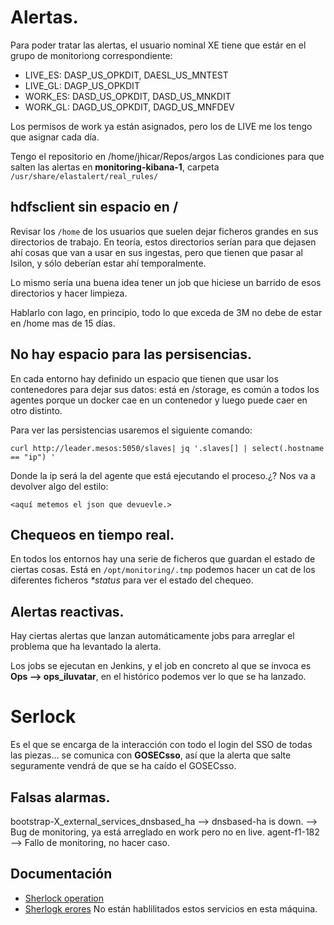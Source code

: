 # Alertas.
Para poder tratar las alertas, el usuario nominal XE tiene que estár en el grupo de monitoriong correspondiente:
* LIVE_ES: DASP_US_OPKDIT, DAESL_US_MNTEST
* LIVE_GL: DAGP_US_OPKDIT
* WORK_ES: DASD_US_OPKDIT, DASD_US_MNKDIT
* WORK_GL: DAGD_US_OPKDIT, DAGD_US_MNFDEV

Los permisos de work ya están asignados, pero los de LIVE me los tengo que asignar cada día.


Tengo el repositorio en /home/jhicar/Repos/argos
Las condiciones para que salten las alertas en **monitoring-kibana-1**, carpeta `/usr/share/elastalert/real_rules/`

## hdfsclient sin espacio en /
Revisar los `/home` de los usuarios que suelen dejar ficheros grandes en sus directorios de trabajo. En teoría, estos directorios serían para que dejasen ahí cosas que van a usar en sus ingestas, pero que tienen que pasar al Isilon, y sólo deberían estar ahí temporalmente.

Lo mismo sería una buena idea tener un job que hiciese un barrido de esos directorios y hacer limpieza.

Hablarlo con Iago, en principio, todo lo que exceda de 3M no debe de estar en /home mas de 15 días.

## No hay espacio para las persisencias.
En cada entorno hay definido un espacio que tienen que usar los contenedores para dejar sus datos: está en /storage, es común a todos los agentes porque un docker cae en un contenedor y luego puede caer en otro distinto.

Para ver las persistencias usaremos el siguiente comando:
```
curl http://leader.mesos:5050/slaves| jq '.slaves[] | select(.hostname == "ip") '
```
Donde la ip será la del agente que está ejecutando el proceso.¿?
Nos va a devolver algo del estilo:
```
<aquí metemos el json que devuevle.>
```
## Chequeos en tiempo real.
En todos los entornos hay una serie de ficheros que guardan el estado de ciertas cosas. Está en `/opt/monitoring/.tmp` podemos hacer un cat de los diferentes ficheros _*status_ para ver el estado del chequeo.

## Alertas reactivas.
Hay ciertas alertas que lanzan automáticamente jobs para arreglar el problema que ha levantado la alerta.

Los jobs se ejecutan en Jenkins, y el job en concreto al que se invoca es **Ops --> ops_iluvatar**, en el histórico podemos ver lo que se ha lanzado.

# Serlock
Es el que se encarga de la interacción con todo el login del SSO de todas las piezas... se comunica con **GOSECsso**, así que la alerta que salte seguramente vendrá de que se ha caído el GOSECsso.

## Falsas alarmas.
bootstrap-X_external_services_dnsbased_ha --> dnsbased-ha is down. --> Bug de monitoring, ya está arreglado en work pero no en live.
agent-f1-182 --> Fallo de monitoring, no hacer caso.

## Documentación
* [Sherlock operation](https://datiobd.atlassian.net/wiki/spaces/MON/pages/1026293793/sherlock+operation?focusedCommentId=1049886724#comment-1049886724)
* [Sherlogk erores](https://datiobd.atlassian.net/wiki/spaces/CPPR/pages/653525087/Sherlock+Errores)
No están hablilitados estos servicios en esta máquina.


